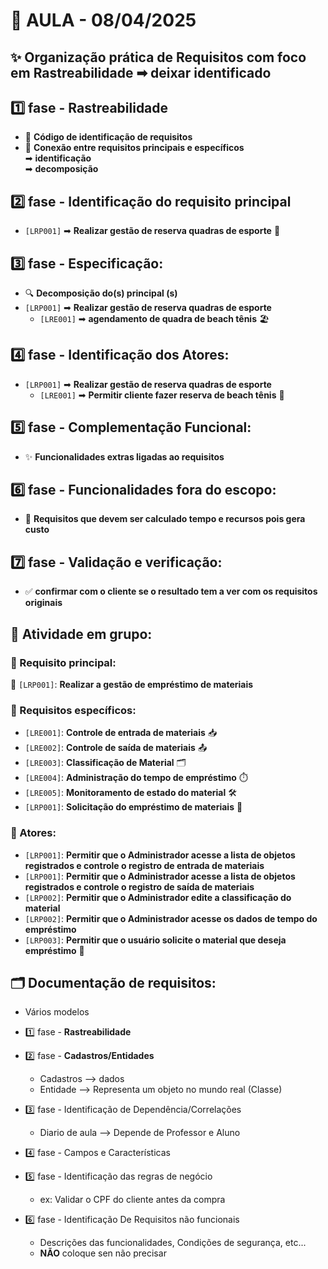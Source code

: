# 📅 AULA - 08/04/2025

## ✨ Organização prática de Requisitos com foco em **Rastreabilidade** ➡ deixar identificado 

## 1️⃣ fase - **Rastreabilidade**
* 🧾 **Código de identificação de requisitos**
* 🔗 **Conexão entre requisitos principais e específicos**  
  ➡ **identificação**  
  ➡ **decomposição**

## 2️⃣ fase - **Identificação do requisito principal**
* `[LRP001]` ➡ **Realizar gestão de reserva quadras de esporte** 🏐

## 3️⃣ fase - **Especificação:**
* 🔍 **Decomposição do(s) principal (s)**  
* `[LRP001]` ➡ **Realizar gestão de reserva quadras de esporte**  
  * `[LRE001]` ➡ **agendamento de quadra de beach tênis** 🏖️

## 4️⃣ fase - **Identificação dos Atores:**
* `[LRP001]` ➡ **Realizar gestão de reserva quadras de esporte**  
  * `[LRE001]` ➡ **Permitir cliente fazer reserva de beach tênis** 👤

## 5️⃣ fase - **Complementação Funcional:**
* ✨ **Funcionalidades extras ligadas ao requisitos**

## 6️⃣ fase - **Funcionalidades fora do escopo:**
* 🚫 **Requisitos que devem ser calculado tempo e recursos pois gera custo**

## 7️⃣ fase - **Validação e verificação:**
* ✅ **confirmar com o cliente se o resultado tem a ver com os requisitos originais**

## 👥 **Atividade em grupo:**

### 🔹 Requisito principal:
📌 `[LRP001]`: **Realizar a gestão de empréstimo de materiais**

### 🔹 Requisitos específicos:
* `[LRE001]`: **Controle de entrada de materiais** 📥  
* `[LRE002]`: **Controle de saída de materiais** 📤  
* `[LRE003]`: **Classificação de Material** 🗂️  
* `[LRE004]`: **Administração do tempo de empréstimo** ⏱️  
* `[LRE005]`: **Monitoramento de estado do material** 🛠️  
* `[LRP001]`: **Solicitação do empréstimo de materiais** 📝

### 🔹 Atores:
* `[LRP001]`: **Permitir que o Administrador acesse a lista de objetos registrados e controle o registro de entrada de materiais**  
* `[LRP001]`: **Permitir que o Administrador acesse a lista de objetos registrados e controle o registro de saída de materiais**  
* `[LRP002]`: **Permitir que o Administrador edite a classificação do material**  
* `[LRP002]`: **Permitir que o Administrador acesse os dados de tempo do empréstimo**  
* `[LRP003]`: **Permitir que o usuário solicite o material que deseja empréstimo** 👤

## 🗂️ Documentação de requisitos:
* Vários modelos

*  1️⃣ fase - **Rastreabilidade**
*  2️⃣ fase - **Cadastros/Entidades**
    * Cadastros --> dados
    * Entidade --> Representa um objeto no mundo real (Classe)
* 3️⃣ fase - Identificação de Dependência/Correlações
    * Diario de aula --> Depende de Professor e Aluno
* 4️⃣ fase - Campos e Características
* 5️⃣ fase - Identificação das regras de negócio
    * ex: Validar o CPF do cliente antes da compra
* 6️⃣ fase - Identificação De Requisitos não funcionais
    * Descrições das funcionalidades, Condições de segurança, etc...
    * **NÃO** coloque sen não precisar 

